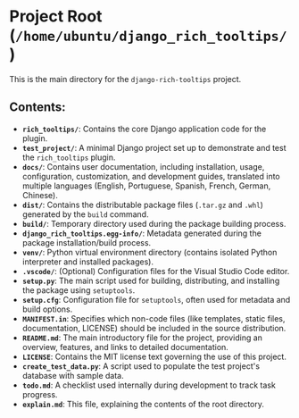 # Project Root (`/home/ubuntu/django_rich_tooltips/`)

This is the main directory for the `django-rich-tooltips` project.

## Contents:

*   **`rich_tooltips/`**: Contains the core Django application code for the plugin.
*   **`test_project/`**: A minimal Django project set up to demonstrate and test the `rich_tooltips` plugin.
*   **`docs/`**: Contains user documentation, including installation, usage, configuration, customization, and development guides, translated into multiple languages (English, Portuguese, Spanish, French, German, Chinese).
*   **`dist/`**: Contains the distributable package files (`.tar.gz` and `.whl`) generated by the `build` command.
*   **`build/`**: Temporary directory used during the package building process.
*   **`django_rich_tooltips.egg-info/`**: Metadata generated during the package installation/build process.
*   **`venv/`**: Python virtual environment directory (contains isolated Python interpreter and installed packages).
*   **`.vscode/`**: (Optional) Configuration files for the Visual Studio Code editor.
*   **`setup.py`**: The main script used for building, distributing, and installing the package using `setuptools`.
*   **`setup.cfg`**: Configuration file for `setuptools`, often used for metadata and build options.
*   **`MANIFEST.in`**: Specifies which non-code files (like templates, static files, documentation, LICENSE) should be included in the source distribution.
*   **`README.md`**: The main introductory file for the project, providing an overview, features, and links to detailed documentation.
*   **`LICENSE`**: Contains the MIT license text governing the use of this project.
*   **`create_test_data.py`**: A script used to populate the test project's database with sample data.
*   **`todo.md`**: A checklist used internally during development to track task progress.
*   **`explain.md`**: This file, explaining the contents of the root directory.

